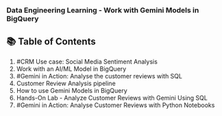 ### Data Engineering Learning - Work with Gemini Models in BigQuery


## 📚 Table of Contents
1. #CRM Use case: Social Media Sentiment Analysis
2. Work with an AI/ML Model in BigQuery
3. #Gemini in Action: Analyse the customer reviews with SQL
4. Customer Review Analysis pipeline
5. How to use Gemini Models in BigQuery
6. Hands-On Lab - Analyze Customer Reviews with Gemini Using SQL
7. #Gemini in Action: Analyse Customer Reviews with Python Notebooks
